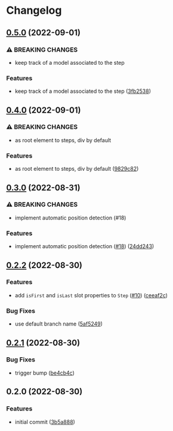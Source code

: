 # Changelog

## [0.5.0](https://github.com/nhedger/vue-headless-stepper/compare/v0.4.0...v0.5.0) (2022-09-01)


### ⚠ BREAKING CHANGES

* keep track of a model associated to the step

### Features

* keep track of a model associated to the step ([3fb2538](https://github.com/nhedger/vue-headless-stepper/commit/3fb2538a01eca0ad792b899f721691551eeb8bd2))

## [0.4.0](https://github.com/nhedger/vue-headless-stepper/compare/v0.3.0...v0.4.0) (2022-09-01)


### ⚠ BREAKING CHANGES

* as root element to steps, div by default

### Features

* as root element to steps, div by default ([9829c82](https://github.com/nhedger/vue-headless-stepper/commit/9829c82bf6e5a2f3a7ddefa0bb3dc978bb8c3856))

## [0.3.0](https://github.com/nhedger/vue-headless-stepper/compare/v0.2.2...v0.3.0) (2022-08-31)


### ⚠ BREAKING CHANGES

* implement automatic position detection (#18)

### Features

* implement automatic position detection ([#18](https://github.com/nhedger/vue-headless-stepper/issues/18)) ([24dd243](https://github.com/nhedger/vue-headless-stepper/commit/24dd243feb0ef98d400e04a1555fb8d0e9baa09e))

## [0.2.2](https://github.com/nhedger/vue-headless-stepper/compare/v0.2.1...v0.2.2) (2022-08-30)


### Features

* add `isFirst` and `isLast` slot properties to `Step` ([#10](https://github.com/nhedger/vue-headless-stepper/issues/10)) ([ceeaf2c](https://github.com/nhedger/vue-headless-stepper/commit/ceeaf2c6421de4c202aa3a98cc7699847a945271))


### Bug Fixes

* use default branch name ([5af5249](https://github.com/nhedger/vue-headless-stepper/commit/5af5249885ebddd4f24fde89aca95535230bf49d))

## [0.2.1](https://github.com/nhedger/vue-headless-stepper/compare/v0.2.0...v0.2.1) (2022-08-30)


### Bug Fixes

* trigger bump ([be4cb4c](https://github.com/nhedger/vue-headless-stepper/commit/be4cb4c4b84c4f7f92fb0c8374165af5c5988a4f))

## 0.2.0 (2022-08-30)


### Features

* initial commit ([3b5a888](https://github.com/nhedger/vue-headless-stepper/commit/3b5a8883b3a83a459574309a95e42a9e3f04bae5))
